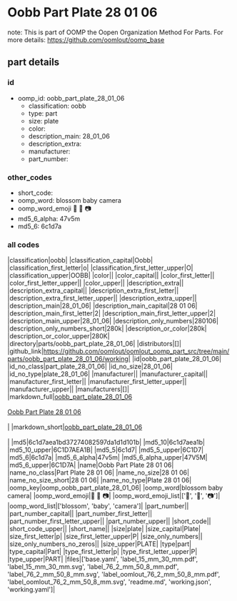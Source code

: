 # Oobb Part Plate 28 01 06  

note: This is part of OOMP the Oopen Organization Method For Parts. For more details: https://github.com/oomlout/oomp_base

##  part details





### id
* oomp_id: oobb_part_plate_28_01_06
  * classification: oobb
  * type: part
  * size: plate
  * color: 
  * description_main: 28_01_06
  * description_extra: 
  * manufacturer: 
  * part_number: 

### other_codes
* short_code: 
* oomp_word: blossom baby camera
* oomp_word_emoji :blossom: :baby: :camera:
* md5_6_alpha: 47v5m
* md5_6: 6c1d7a

### all codes 
|classification|oobb|
|classification_capital|Oobb|
|classification_first_letter|o|
|classification_first_letter_upper|O|
|classification_upper|OOBB|
|color||
|color_capital||
|color_first_letter||
|color_first_letter_upper||
|color_upper||
|description_extra||
|description_extra_capital||
|description_extra_first_letter||
|description_extra_first_letter_upper||
|description_extra_upper||
|description_main|28_01_06|
|description_main_capital|28 01 06|
|description_main_first_letter|2|
|description_main_first_letter_upper|2|
|description_main_upper|28_01_06|
|description_only_numbers|280106|
|description_only_numbers_short|280k|
|description_or_color|280k|
|description_or_color_upper|280K|
|directory|parts/oobb_part_plate_28_01_06|
|distributors|[]|
|github_link|https://github.com/oomlout/oomlout_oomp_part_src/tree/main/parts/oobb_part_plate_28_01_06/working|
|id|oobb_part_plate_28_01_06|
|id_no_class|part_plate_28_01_06|
|id_no_size|28_01_06|
|id_no_type|plate_28_01_06|
|manufacturer||
|manufacturer_capital||
|manufacturer_first_letter||
|manufacturer_first_letter_upper||
|manufacturer_upper||
|manufacturers|[]|
|markdown_full|[oobb_part_plate_28_01_06](https://github.com/oomlout/oomlout_oomp_part_src/tree/main/parts/oobb_part_plate_28_01_06/working)<br>[](https://github.com/oomlout/oomlout_oomp_part_src/tree/main/parts/oobb_part_plate_28_01_06/working)<br>[Oobb Part Plate 28 01 06](https://github.com/oomlout/oomlout_oomp_part_src/tree/main/parts/oobb_part_plate_28_01_06/working)<br><br>|
|markdown_short|[oobb_part_plate_28_01_06](https://github.com/oomlout/oomlout_oomp_part_src/tree/main/parts/oobb_part_plate_28_01_06/working)<br><br>|
|md5|6c1d7aea1bd37274082597da1d1d101b|
|md5_10|6c1d7aea1b|
|md5_10_upper|6C1D7AEA1B|
|md5_5|6c1d7|
|md5_5_upper|6C1D7|
|md5_6|6c1d7a|
|md5_6_alpha|47v5m|
|md5_6_alpha_upper|47V5M|
|md5_6_upper|6C1D7A|
|name|Oobb Part Plate 28 01 06|
|name_no_class|Part Plate 28 01 06|
|name_no_size|28 01 06|
|name_no_size_short|28 01 06|
|name_no_type|Plate 28 01 06|
|oomp_key|oomp_oobb_part_plate_28_01_06|
|oomp_word|blossom baby camera|
|oomp_word_emoji|:blossom: :baby: :camera:|
|oomp_word_emoji_list|[':blossom:', ':baby:', ':camera:']|
|oomp_word_list|['blossom', 'baby', 'camera']|
|part_number||
|part_number_capital||
|part_number_first_letter||
|part_number_first_letter_upper||
|part_number_upper||
|short_code||
|short_code_upper||
|short_name||
|size|plate|
|size_capital|Plate|
|size_first_letter|p|
|size_first_letter_upper|P|
|size_only_numbers||
|size_only_numbers_no_zeros||
|size_upper|PLATE|
|type|part|
|type_capital|Part|
|type_first_letter|p|
|type_first_letter_upper|P|
|type_upper|PART|
|files|['base.yaml', 'label_15_mm_30_mm.pdf', 'label_15_mm_30_mm.svg', 'label_76_2_mm_50_8_mm.pdf', 'label_76_2_mm_50_8_mm.svg', 'label_oomlout_76_2_mm_50_8_mm.pdf', 'label_oomlout_76_2_mm_50_8_mm.svg', 'readme.md', 'working.json', 'working.yaml']|
